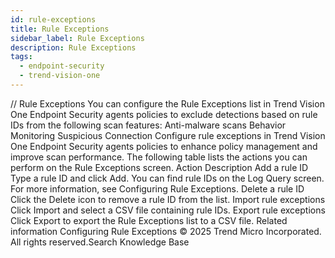 ```yaml
---
id: rule-exceptions
title: Rule Exceptions
sidebar_label: Rule Exceptions
description: Rule Exceptions
tags:
  - endpoint-security
  - trend-vision-one
---
```


/*<![CDATA[*/ $('#title').html($('meta[name=map-description]').attr('content')); /*]]>*/ Rule Exceptions You can configure the Rule Exceptions list in Trend Vision One Endpoint Security agents policies to exclude detections based on rule IDs from the following scan features: Anti-malware scans Behavior Monitoring Suspicious Connection Configure rule exceptions in Trend Vision One Endpoint Security agents policies to enhance policy management and improve scan performance. The following table lists the actions you can perform on the Rule Exceptions screen. Action Description Add a rule ID Type a rule ID and click Add. You can find rule IDs on the Log Query screen. For more information, see Configuring Rule Exceptions. Delete a rule ID Click the Delete icon to remove a rule ID from the list. Import rule exceptions Click Import and select a CSV file containing rule IDs. Export rule exceptions Click Export to export the Rule Exceptions list to a CSV file. Related information Configuring Rule Exceptions © 2025 Trend Micro Incorporated. All rights reserved.Search Knowledge Base